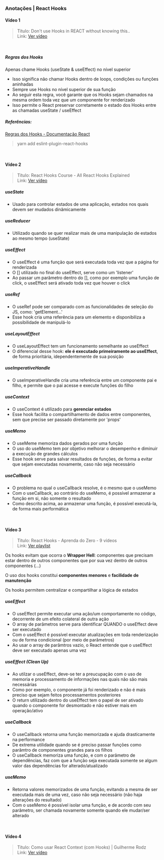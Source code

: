 ### Anotações | React Hooks

<!-- ----------------------------------------------------------------------------------- -->

#### Vídeo 1

> Título: Don't use Hooks in REACT without knowing this.. </br>
> Link: [Ver vídeo](https://www.youtube.com/watch?v=NZEUDJvpQMM)

</br>

##### Regras dos Hooks

Apenas chame Hooks (useState & useEffect) no nível superior

- Isso significa não chamar Hooks dentro de loops, condições ou funções aninhadas
- Sempre use Hooks no nível superior de sua função
- Ao seguir esta regra, você garante que os Hooks sejam chamados na mesma ordem toda vez que um componente for renderizado
- Isso permite o React preservar corretamente o estado dos Hooks entre as chamadas useState / useEffect

##### Referências:

[Regras dos Hooks - Documentação React](https://reactjs.org/docs/hooks-rules.html)

> yarn add eslint-plugin-react-hooks

<!-- ----------------------------------------------------------------------------------- -->
</br>

#### Vídeo 2

> Título: React Hooks Course - All React Hooks Explained </br>
> Link: [Ver vídeo](https://www.youtube.com/watch?v=LlvBzyy-558&t)

##### useState

- Usado para controlar estados de uma aplicação, estados nos quais devem ser mudados dinâmicamente

##### useReducer

- Utilizado quando se quer realizar mais de uma manipulação de estados ao mesmo tempo (useState)

##### useEffect

- O useEffect é uma função que será executada toda vez que a página for renderizada
- O [] utilizado no final do useEffect, serve como um 'listener'
- Ao passar um parâmetro dentro do [], como por exemplo uma função de click, o useEffect será ativado toda vez que houver o click

##### useRef

- O useRef pode ser comparado com as funcionalidades de seleção do JS, como: 'getElement...'
- Esse hook cria uma referência para um elemento e disponibiliza a possibilidade de manipulá-lo

##### useLayoutEffect

- O useLayoutEffect tem um funcionamento semelhante ao useEffect
- O diferencial desse hook: **ele é executado primeiramente ao useEffect**, de forma prioritária, idependentemente de sua posição

##### useImperativeHandle

- O useImperativeHandle cria uma referência entre um componente pai e filho, e permite que o pai acesse e execute funções do filho

##### useContext

- O useContext é utilizado para **gerenciar estados**
- Esse hook facilita o compartilhamento de dados entre componentes, sem que precise ser passado diretamente por 'props'

##### useMemo

- O useMeme memoriza dados gerados por uma função 
- O uso do useMemo tem por objetivo melhorar o desempenho e diminuir a execução de grandes cálculos
- Esse hook serve para salvar resultados de funções, de forma a evitar que sejam executadas novamente, caso não seja necessário

##### useCallback

- O problema no qual o useCallback resolve, é o mesmo que o useMemo
- Com o useCallback, ao contrário do useMemo, é possível armazenar a função em si, não somente o resultado
- Como descrito acima, ao armazenar uma função, é possível executá-la, de forma mais performática

<!-- ----------------------------------------------------------------------------------- -->
</br>

#### Vídeo 3

> Título: React Hooks - Aprenda do Zero - 9 vídeos  </br>
> Link: [Ver playlist](https://www.youtube.com/watch?v=iO60sUu7KIA&list=PL-wbozzhFnqrJPUFxUlp5gpLfjxWvtNvu)

Os hooks evitam que ocorra o **Wrapper Hell**: componentes que precisam estar dentro de outros componentes que por sua vez dentro de outros componentes (...)

O uso dos hooks constitui **componentes menores** e **facilidade de manutenção**

Os hooks permitem centralizar e compartilhar a lógica de estados

##### useEffect

- O useEffect permite executar uma ação/um comportamente no código, decorrente de um efeito colateral de outra ação
- O array de parâmetros serve para identificar QUANDO o useEffect deve ser executado
- Com o useEffect é possível executar atualizações em toda renderização ou de forma condicional (por meio de parâmetros)
- Ao usar o array de parâmtros vazio, o React entende que o useEffect deve ser executado apenas uma vez

##### useEffect (Clean Up)

- Ao utilzar o useEffect, deve-se ter a preucupação com o uso de memoria e processamento de informações nas quais não são mais necessárias
- Como por exemplo, o componente já foi renderizado e não é mais preciso que sejam feitos processamentos posteriores
- O return utilizado dentro do useEffect tem o papel de ser ativado quando o componente for desmontado e não estiver mais em operação/ativo

##### useCallback

- O useCallback retorna uma função memorizada e ajuda drasticamente na performance
- De extrema utilidade quando se é preciso passar funções como parâmtro de componentes grandes para os filhos
- O useCallback memoriza uma função, e com o parâmetro de dependências, faz com que a função seja executada somente se algum valor das dependências for alterado/atualizado

##### useMemo

- Retorna valores memorizados de uma função, evitando a mesma de ser executada mais de uma vez, caso não seja necessário (não haja alterações do resultado)
- Com o useMemo é possível isolar uma função, e de acordo com seu parâmetro, ser chamada novamente somente quando ele mudar/ser alterado

<!-- ----------------------------------------------------------------------------------- -->
</br>

#### Vídeo 4

> Título: Como usar React Context (com Hooks) | Guilherme Rodz </br>
> Link: [Ver vídeo](https://www.youtube.com/watch?v=FsCBw9X9U84)

